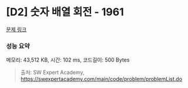 # [D2] 숫자 배열 회전 - 1961 

[문제 링크](https://swexpertacademy.com/main/code/problem/problemDetail.do?contestProbId=AV5Pq-OKAVYDFAUq) 

### 성능 요약

메모리: 43,512 KB, 시간: 102 ms, 코드길이: 500 Bytes



> 출처: SW Expert Academy, https://swexpertacademy.com/main/code/problem/problemList.do